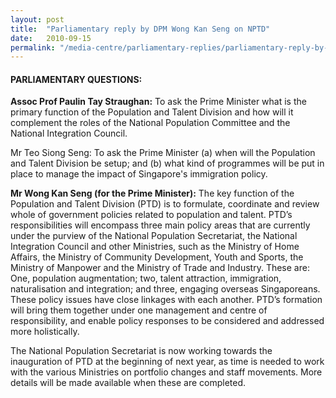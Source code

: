 ```yaml
---
layout: post
title:  "Parliamentary reply by DPM Wong Kan Seng on NPTD"
date:   2010-09-15
permalink: "/media-centre/parliamentary-replies/parliamentary-reply-by-dpm-wong-kan-seng-on-nptd"
---
```


#### **PARLIAMENTARY QUESTIONS:**

**Assoc Prof Paulin Tay Straughan:**
To ask the Prime Minister what is the primary function of the Population and Talent Division and how will it complement the roles of the National Population Committee and the National Integration Council.

Mr Teo Siong Seng: To ask the Prime Minister (a) when will the Population and Talent Division be setup; and (b) what kind of programmes will be put in place to manage the impact of Singapore's immigration policy.

**Mr Wong Kan Seng (for the Prime Minister):**
The key function of the Population and Talent Division (PTD) is to formulate, coordinate and review whole of government policies related to population and talent. PTD’s responsibilities will encompass three main policy areas that are currently under the purview of the National Population Secretariat, the National Integration Council and other Ministries, such as the Ministry of Home Affairs, the Ministry of Community Development, Youth and Sports, the Ministry of Manpower and the Ministry of Trade and Industry. These are: One, population augmentation; two, talent attraction, immigration, naturalisation and integration; and three, engaging overseas Singaporeans. These policy issues have close linkages with each another. PTD’s formation will bring them together under one management and centre of responsibility, and enable policy responses to be considered and addressed more holistically.

The National Population Secretariat is now working towards the inauguration of PTD at the beginning of next year, as time is needed to work with the various Ministries on portfolio changes and staff movements. More details will be made available when these are completed.


